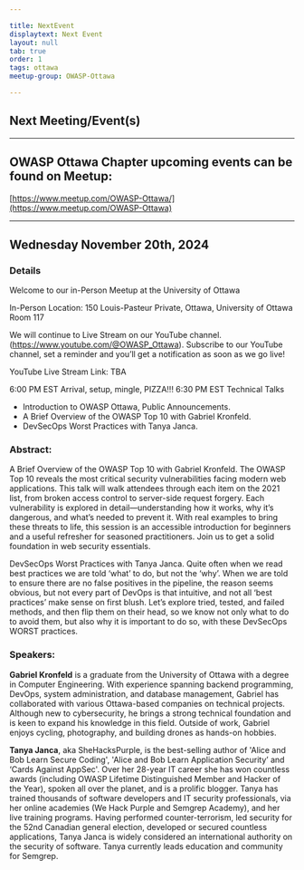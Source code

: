 ```yaml
---

title: NextEvent
displaytext: Next Event
layout: null
tab: true
order: 1
tags: ottawa
meetup-group: OWASP-Ottawa

---
```


## Next Meeting/Event(s)

[//]: # (Comment: When updating the next event info also update the homepage)

---

## OWASP Ottawa Chapter upcoming events can be found on Meetup:

[https://www.meetup.com/OWASP-Ottawa/](https://www.meetup.com/OWASP-Ottawa)

---

## Wednesday November 20th, 2024
### Details

Welcome to our in-Person Meetup at the University of Ottawa

In-Person Location:
150 Louis-Pasteur Private, Ottawa,
University of Ottawa
Room 117

We will continue to Live Stream on our YouTube channel. (https://www.youtube.com/@OWASP_Ottawa). Subscribe to our YouTube channel, set a reminder and you’ll get a notification as soon as we go live!

YouTube Live Stream Link: TBA

6:00 PM EST Arrival, setup, mingle, PIZZA!!!
6:30 PM EST Technical Talks
* Introduction to OWASP Ottawa, Public Announcements.
* A Brief Overview of the OWASP Top 10 with Gabriel Kronfeld.
* DevSecOps Worst Practices with Tanya Janca.

### Abstract:
A Brief Overview of the OWASP Top 10 with Gabriel Kronfeld.
The OWASP Top 10 reveals the most critical security vulnerabilities facing modern web applications. This talk will walk attendees through each item on the 2021 list, from broken access control to server-side request forgery. Each vulnerability is explored in detail—understanding how it works, why it’s dangerous, and what’s needed to prevent it. With real examples to bring these threats to life, this session is an accessible introduction for beginners and a useful refresher for seasoned practitioners.
Join us to get a solid foundation in web security essentials.

DevSecOps Worst Practices with Tanya Janca.
Quite often when we read best practices we are told ‘what’ to do, but not the ‘why’. When we are told to ensure there are no false positives in the pipeline, the reason seems obvious, but not every part of DevOps is that intuitive, and not all ‘best practices’ make sense on first blush. Let’s explore tried, tested, and failed methods, and then flip them on their head, so we know not only what to do to avoid them, but also why it is important to do so, with these DevSecOps WORST practices.

### Speakers:
**Gabriel Kronfeld** is a graduate from the University of Ottawa with a degree in Computer Engineering. With experience spanning backend programming, DevOps, system administration, and database management, Gabriel has collaborated with various Ottawa-based companies on technical projects. Although new to cybersecurity, he brings a strong technical foundation and is keen to expand his knowledge in this field. Outside of work, Gabriel enjoys cycling, photography, and building drones as hands-on hobbies.

**Tanya Janca**, aka SheHacksPurple, is the best-selling author of 'Alice and Bob Learn Secure Coding', 'Alice and Bob Learn Application Security’ and ‘Cards Against AppSec'. Over her 28-year IT career she has won countless awards (including OWASP Lifetime Distinguished Member and Hacker of the Year), spoken all over the planet, and is a prolific blogger. Tanya has trained thousands of software developers and IT security professionals, via her online academies (We Hack Purple and Semgrep Academy), and her live training programs. Having performed counter-terrorism, led security for the 52nd Canadian general election, developed or secured countless applications, Tanya Janca is widely considered an international authority on the security of software. Tanya currently leads education and community for Semgrep.
